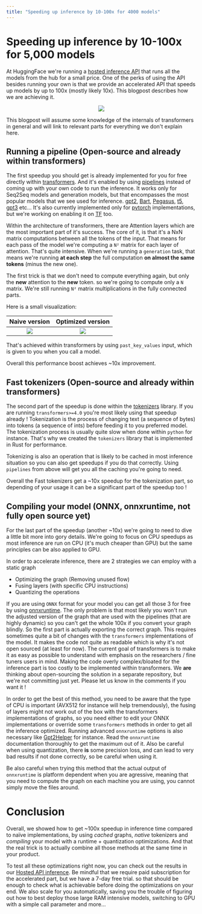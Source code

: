 ```yaml
---
title: "Speeding up inference by 10-100x for 4000 models"
---
```


# **Speeding up inference by 10-100x for 5,000 models**

At HuggingFace we're running a [hosted inference API](https://huggingface.co/pricing) that runs
all the models from the hub for a small price. One of the perks of using the API besides running
your own is that we provide an accelerated API that speeds up models by up to 100x (mostly likely 10x). This blogpost describes how we are achieving it.


<p align="center">
  <img src="/blog/assets/accelerated-inference/thumbnail.png" />
</p>


This blogpost will assume some knowledge of the internals of transformers in general
and will link to relevant parts for everything we don't explain here.

## Running a pipeline (Open-source and already within transformers)

The first speedup you should get is already implemented for you for free directly
within [transformers](https://github.com/huggingface/transformers). And it's enabled
by using [pipelines](https://huggingface.co/transformers/main_classes/pipelines.html?highlight=pipelines) instead of coming up with your own code to run the inference.
It works only for Seq2Seq models and generation models, but that encompasses the
most popular models that we see used for inference. [gpt2](https://cdn.openai.com/better-language-models/language_models_are_unsupervised_multitask_learners.pdf), [Bart](https://arxiv.org/abs/1910.13461),
[Pegasus](https://arxiv.org/abs/1912.08777), [t5](https://arxiv.org/abs/1910.10683), [gpt3](https://arxiv.org/abs/2005.14165) etc... It's also currently implemented only for [pytorch](https://pytorch.org/)
implementations, but we're working on enabling it on [TF](https://www.tensorflow.org/) too.

Within the architecture of transformers, there are Attention layers which are
the most important part of it's success. The core of it, is that it's a NxN
matrix computations between all the tokens of the input. That means for each
pass of the model we're computing a `N²` matrix for each layer of attention.
That's quite intensive. When we're running a `generation` task, that means we're
running **at each step** the full computation **on almost the same tokens** (minus the new one).

The first trick is that we don't need to compute everything again, but only the **new**
attention to the **new** token. so we're going to compute only a `N` matrix. We're still
running `N²` matrix multiplications in the fully connected parts.

Here is a small visualization:

| Naive version                                                                                             | Optimized version                                                                                       |
|:---------------------------------------------------------------------------------------------------------:|:-------------------------------------------------------------------------------------------------------:|
|![](/blog/assets/accelerated-inference/unoptimized_graph.png)|![](/blog/assets/accelerated-inference/optimized_graph.png)|

That's achieved within transformers by using `past_key_values` input, which is
given to you when you call a model. 

Overall this performance boost achieves ~10x improvement.


## Fast tokenizers (Open-source and already within transformers)

The second part of the speedup is done within the [tokenizers](https://github.com/huggingface/tokenizers/) library.
If you are running `transformers>=4.0` you're most likely using that speedup already !
Tokenization is the process of changing text (a sequence of bytes) into tokens (a sequence
of ints) before feeding it to you preferred model. The tokenization process is usually quite slow
when done within `python` for instance. That's why we created the `tokenizers` library
that is implemented in Rust for performance.

Tokenizing is also an operation that is likely to be cached in most inference situation
so you can also get speedups if you do that correctly. Using `pipelines` from above
will get you all the caching you're going to need.

Overall the Fast tokenizers get a ~10x speedup for the tokenization part, so depending of
your usage it can be a significant part of the speedup too !


## Compiling your model (ONNX, onnxruntime, not fully open source yet)

For the last part of the speedup (another ~10x) we're going to need to dive 
a little bit more into gory details.
We're going to focus on CPU speedups as most inference are run on CPU (it's much cheaper than GPU) but
the same principles can be also applied to GPU.

In order to accelerate inference, there are 2 strategies we can employ with a static graph

 - Optimizing the graph (Removing unused flow)
 - Fusing layers (with specific CPU instructions)
 - Quantizing the operations

If you are using `ONNX` format for your model you can get all those 3 for free
by using [onnxruntime](https://github.com/microsoft/onnxruntime). The only problem
is that most likely you won't run the adjusted version of the graph that are used 
with the pipelines (that are highly dynamic) so you can't get the whole 100x if
you convert your graph blindly. So the first part is actually exporting the correct
graph. This requires sometimes quite a bit of changes with the `transformers` 
implementations of the model. It makes the code not quite as readable which is
why it's not open sourced (at least for now). The current goal of transformers
is to make it as easy as possible to understand with emphasis on the researchers
/ fine tuners users in mind. Making the code overly complex/bloated for the inference
part is too costly to be implemented within transformers. We **are** thinking 
about open-sourcing the solution in a separate repository, but we're not committing just yet.
Please let us know in the comments if you want it !

In order to get the best of this method, you need to be aware that the type of
CPU is important (AVX512 for instance will help tremendously), the fusing of layers
might not work out of the box with the transformers implementations of graphs, so you
need either to edit your ONNX implementations or override some `transformers` methods
in order to get all the inference optimized.
Running advanced `onnxruntime` options is also necessary
like [Gpt2Helper](https://github.com/microsoft/onnxruntime/blob/094384781ea0caa3931061609ca90a84b6a0b64c/onnxruntime/python/tools/transformers/gpt2_helper.py#L100) for instance.
Read the `onnxruntime` documentation thoroughly to get the maximum out of it.
Also be careful when using quantization, there **is** some precision loss, and
can lead to very bad results if not done correctly, so be careful when using it.

Be also careful when trying this method that the actual output of `onnxruntime` 
is platform dependent when you are agressive, meaning that you need to compute
the graph on each machine you are using, you cannot simply move the files around.
 

# Conclusion

Overall, we showed how to get ~100x speedup in inference time compared to naïve
implementations, by using *cached* graphs, *native* tokenizers and *compiling*
your model with a runtime + quantization optimizations. And that the real trick
is to actually combine all those methods at the same time in your product.

To test all these optimizations right now, you can check out the results in our [Hosted API inference](https://huggingface.co/pricing). Be mindful that we require paid subscription for the accelerated part, but we have a 7-day free trial.
so that should be enough to check what is achievable before doing the optimizations on your end.
We also scale for you automatically, saving you the trouble of figuring out how to best
deploy those large RAM intensive models, switching to GPU with a simple call parameter and more...
